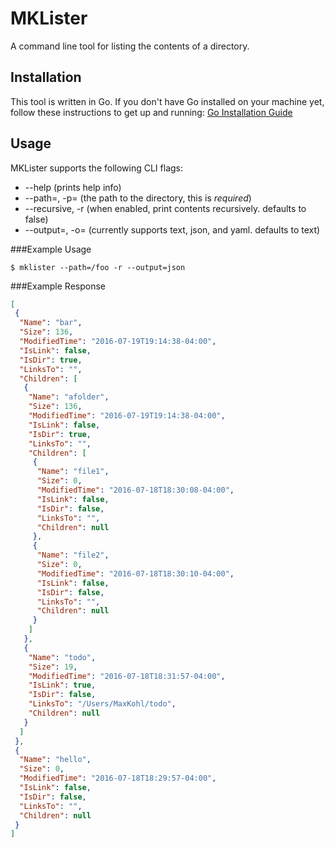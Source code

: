 # MKLister

A command line tool for listing the contents of a directory.

## Installation

This tool is written in Go. If you don't have Go installed on your machine yet, follow these instructions to get up and running: [Go Installation Guide](https://golang.org/doc/install)

## Usage

MKLister supports the following CLI flags:

- --help (prints help info)
- --path=, -p= (the path to the directory, this is _required_)
- --recursive, -r (when enabled, print contents recursively. defaults to false)
- --output=, -o= (currently supports text, json, and yaml. defaults to text)

###Example Usage

```shell
$ mklister --path=/foo -r --output=json
```

###Example Response

```json
[
 {
  "Name": "bar",
  "Size": 136,
  "ModifiedTime": "2016-07-19T19:14:38-04:00",
  "IsLink": false,
  "IsDir": true,
  "LinksTo": "",
  "Children": [
   {
    "Name": "afolder",
    "Size": 136,
    "ModifiedTime": "2016-07-19T19:14:38-04:00",
    "IsLink": false,
    "IsDir": true,
    "LinksTo": "",
    "Children": [
     {
      "Name": "file1",
      "Size": 0,
      "ModifiedTime": "2016-07-18T18:30:08-04:00",
      "IsLink": false,
      "IsDir": false,
      "LinksTo": "",
      "Children": null
     },
     {
      "Name": "file2",
      "Size": 0,
      "ModifiedTime": "2016-07-18T18:30:10-04:00",
      "IsLink": false,
      "IsDir": false,
      "LinksTo": "",
      "Children": null
     }
    ]
   },
   {
    "Name": "todo",
    "Size": 19,
    "ModifiedTime": "2016-07-18T18:31:57-04:00",
    "IsLink": true,
    "IsDir": false,
    "LinksTo": "/Users/MaxKohl/todo",
    "Children": null
   }
  ]
 },
 {
  "Name": "hello",
  "Size": 0,
  "ModifiedTime": "2016-07-18T18:29:57-04:00",
  "IsLink": false,
  "IsDir": false,
  "LinksTo": "",
  "Children": null
 }
]
```
